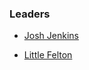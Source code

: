 ### Leaders

* [Josh Jenkins](mailto:josh.jenkins@owasp.org) 

* [Little Felton](mailto:little.felton@owasp.org) 
